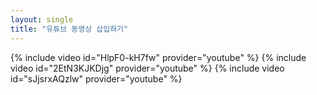 ```yaml
---
layout: single
title: "유튜브 동영상 삽입하기"
---
```


{% include video id="HlpF0-kH7fw" provider="youtube" %}
{% include video id="2EtN3KJKDjg" provider="youtube" %}
{% include video id="sJjsrxAQzlw" provider="youtube" %}
